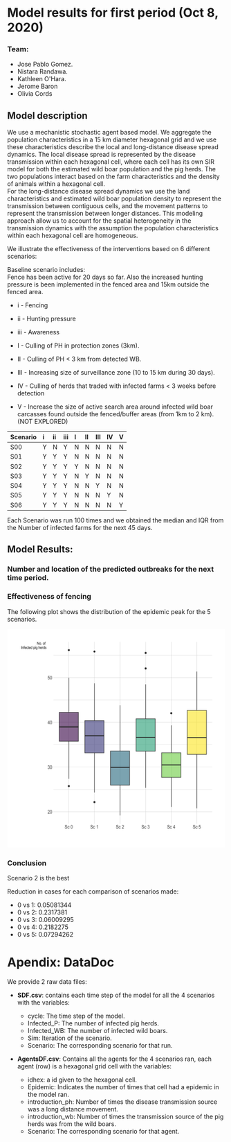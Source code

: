 # Model results for first period (Oct 8, 2020)

### Team:

-   Jose Pablo Gomez.
-   Nistara Randawa.
-   Kathleen O'Hara.
-   Jerome Baron
-   Olivia Cords

## Model description

We use a mechanistic stochastic agent based model. We aggregate the population characteristics in a 15 km diameter hexagonal grid and we use these characteristics describe the local and long-distance disease spread dynamics. The local disease spread is represented by the disease transmission within each hexagonal cell, where each cell has its own SIR model for both the estimated wild boar population and the pig herds. The two populations interact based on the farm characteristics and the density of animals within a hexagonal cell.\
For the long-distance disease spread dynamics we use the land characteristics and estimated wild boar population density to represent the transmission between contiguous cells, and the movement patterns to represent the transmission between longer distances. This modeling approach allow us to account for the spatial heterogeneity in the transmission dynamics with the assumption the population characteristics within each hexagonal cell are homogeneous.

We illustrate the effectiveness of the interventions based on 6 different scenarios:

Baseline scenario includes:\
Fence has been active for 20 days so far. Also the increased hunting pressure is been implemented in the fenced area and 15km outside the fenced area.

-   i - Fencing

-   ii - Hunting pressure

-   iii - Awareness

-   I - Culling of PH in protection zones (3km).

-   II - Culling of PH \< 3 km from detected WB.

-   III - Increasing size of surveillance zone (10 to 15 km during 30 days).

-   IV - Culling of herds that traded with infected farms \< 3 weeks before detection

-   V - Increase the size of active search area around infected wild boar carcasses found outside the fenced/buffer areas (from 1km to 2 km). (NOT EXPLORED)

| Scenario | i   | ii  | iii | I   | II  | III | IV  | V   |
|:---------|:----|:----|:----|:----|:----|:----|:----|:----|
| S00      | Y   | N   | Y   | N   | N   | N   | N   | N   |
| S01      | Y   | Y   | Y   | N   | N   | N   | N   | N   |
| S02      | Y   | Y   | Y   | Y   | N   | N   | N   | N   |
| S03      | Y   | Y   | Y   | N   | Y   | N   | N   | N   |
| S04      | Y   | Y   | Y   | N   | N   | Y   | N   | N   |
| S05      | Y   | Y   | Y   | N   | N   | N   | Y   | N   |
| S06      | Y   | Y   | Y   | N   | N   | N   | N   | Y   |

Each Scenario was run 100 times and we obtained the median and IQR from the Number of infected farms for the next 45 days.

## Model Results:

### Number and location of the predicted outbreaks for the next time period.



### Effectiveness of fencing

The following plot shows the distribution of the epidemic peak for the 5 scenarios.

![](fig_box-plots_all-scenarios.png)

### Conclusion

Scenario 2 is the best

Reduction in cases for each comparison of scenarios made:  
  
  - 0 vs 1: 0.05081344  
  - 0 vs 2: 0.2317381  
  - 0 vs 3: 0.06009295  
  - 0 vs 4: 0.2182275  
  - 0 vs 5: 0.07294262  
  
# Apendix: DataDoc
We provide 2 raw data files:  
  
  - **SDF.csv**: contains each time step of the model for all the 4 scenarios with the variables:  
    - cycle: The time step of the model.  
    - Infected_P: The number of infected pig herds.  
    - Infected_WB: The number of infected wild boars.  
    - Sim: Iteration of the scenario.  
    - Scenario: The corresponding scenario for that run.  
    
  - **AgentsDF.csv**: Contains all the agents for the 4 scenarios ran, each agent (row) is a hexagonal grid cell with the variables:  
    - idhex: a id given to the hexagonal cell.  
    - Epidemic: Indicates the number of times that cell had a epidemic in the model ran.  
    - introduction_ph: Number of times the disease transmission source was a long distance movement.  
    - introduction_wb: Number of times the transmission source of the pig herds was from the wild boars.  
    - Scenario: The corresponding scenario for that agent.  
